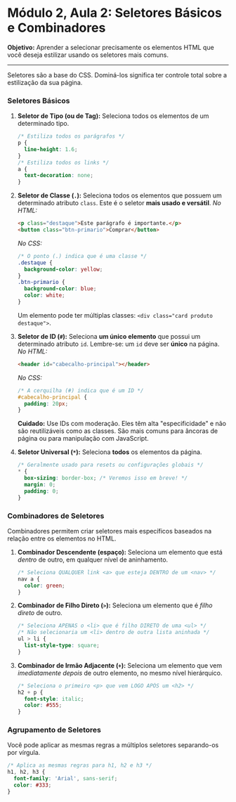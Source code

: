 # Módulo 2, Aula 2: Seletores Básicos e Combinadores

**Objetivo:** Aprender a selecionar precisamente os elementos HTML que você deseja estilizar usando os seletores mais comuns.

---

Seletores são a base do CSS. Dominá-los significa ter controle total sobre a estilização da sua página.

### Seletores Básicos

1.  **Seletor de Tipo (ou de Tag):** Seleciona todos os elementos de um determinado tipo.
    ```css
    /* Estiliza todos os parágrafos */
    p {
      line-height: 1.6;
    }
    /* Estiliza todos os links */
    a {
      text-decoration: none;
    }
    ```

2.  **Seletor de Classe (`.`):** Seleciona todos os elementos que possuem um determinado atributo `class`. Este é o seletor **mais usado e versátil**.
    *No HTML:*
    ```html
    <p class="destaque">Este parágrafo é importante.</p>
    <button class="btn-primario">Comprar</button>
    ```
    *No CSS:*
    ```css
    /* O ponto (.) indica que é uma classe */
    .destaque {
      background-color: yellow;
    }
    .btn-primario {
      background-color: blue;
      color: white;
    }
    ```
    Um elemento pode ter múltiplas classes: `<div class="card produto destaque">`.

3.  **Seletor de ID (`#`):** Seleciona **um único elemento** que possui um determinado atributo `id`. Lembre-se: um `id` deve ser **único** na página.
    *No HTML:*
    ```html
    <header id="cabecalho-principal"></header>
    ```
    *No CSS:*
    ```css
    /* A cerquilha (#) indica que é um ID */
    #cabecalho-principal {
      padding: 20px;
    }
    ```
    **Cuidado:** Use IDs com moderação. Eles têm alta "especificidade" e não são reutilizáveis como as classes. São mais comuns para âncoras de página ou para manipulação com JavaScript.

4.  **Seletor Universal (`*`):** Seleciona **todos** os elementos da página.
    ```css
    /* Geralmente usado para resets ou configurações globais */
    * {
      box-sizing: border-box; /* Veremos isso em breve! */
      margin: 0;
      padding: 0;
    }
    ```

### Combinadores de Seletores

Combinadores permitem criar seletores mais específicos baseados na relação entre os elementos no HTML.

1.  **Combinador Descendente (espaço):** Seleciona um elemento que está *dentro* de outro, em qualquer nível de aninhamento.
    ```css
    /* Seleciona QUALQUER link <a> que esteja DENTRO de um <nav> */
    nav a {
      color: green;
    }
    ```

2.  **Combinador de Filho Direto (`>`):** Seleciona um elemento que é *filho direto* de outro.
    ```css
    /* Seleciona APENAS o <li> que é filho DIRETO de uma <ul> */
    /* Não selecionaria um <li> dentro de outra lista aninhada */
    ul > li {
      list-style-type: square;
    }
    ```

3.  **Combinador de Irmão Adjacente (`+`):** Seleciona um elemento que vem *imediatamente depois* de outro elemento, no mesmo nível hierárquico.
    ```css
    /* Seleciona o primeiro <p> que vem LOGO APÓS um <h2> */
    h2 + p {
      font-style: italic;
      color: #555;
    }
    ```

### Agrupamento de Seletores

Você pode aplicar as mesmas regras a múltiplos seletores separando-os por vírgula.
```css
/* Aplica as mesmas regras para h1, h2 e h3 */
h1, h2, h3 {
  font-family: 'Arial', sans-serif;
  color: #333;
}
```
